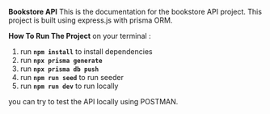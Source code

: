 **Bookstore API**
This is the documentation for the bookstore API project. This project is built using express.js with prisma ORM.

**How To Run The Project**
on your terminal :
1. run **```npm install```** to install dependencies
2. run **```npx prisma generate```**
3. run **```npx prisma db push```** 
4. run **```npm run seed```**  to run seeder
5. run **```npm run dev```** to run locally

you can try to test the API locally using POSTMAN.